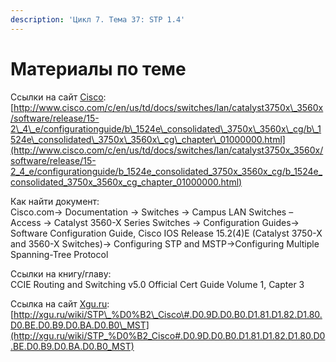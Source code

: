 ```yaml
---
description: 'Цикл 7. Тема 37: STP 1.4'
---
```


# Материалы по теме

Ссылки на сайт [Cisco](http://www.cisco.com/):  
[http://www.cisco.com/c/en/us/td/docs/switches/lan/catalyst3750x\_3560x/software/release/15-2\_4\_e/configurationguide/b\_1524e\_consolidated\_3750x\_3560x\_cg/b\_1524e\_consolidated\_3750x\_3560x\_cg\_chapter\_01000000.html](http://www.cisco.com/c/en/us/td/docs/switches/lan/catalyst3750x_3560x/software/release/15-2_4_e/configurationguide/b_1524e_consolidated_3750x_3560x_cg/b_1524e_consolidated_3750x_3560x_cg_chapter_01000000.html)

Как найти документ:  
Cisco.com→ Documentation → Switches → Campus LAN Switches – Access → Catalyst 3560-X Series Switches → Configuration Guides→ Software Configuration Guide, Cisco IOS Release 15.2\(4\)E \(Catalyst 3750-X and 3560-X Switches\)→ Configuring STP and MSTP→Configuring Multiple Spanning-Tree Protocol

Ссылки на книгу/главу:  
CCIE Routing and Switching v5.0 Official Cert Guide Volume 1, Capter 3

Ссылка на сайт [Xgu.ru](http://www.xgu.ru/):  
[http://xgu.ru/wiki/STP\_%D0%B2\_Cisco\#.D0.9D.D0.B0.D1.81.D1.82.D1.80.D0.BE.D0.B9.D0.BA.D0.B0\_MST](http://xgu.ru/wiki/STP_%D0%B2_Cisco#.D0.9D.D0.B0.D1.81.D1.82.D1.80.D0.BE.D0.B9.D0.BA.D0.B0_MST)

